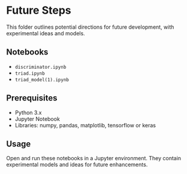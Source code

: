 # Future Steps

This folder outlines potential directions for future development, with experimental ideas and models.

## Notebooks
- `discriminator.ipynb`
- `triad.ipynb`
- `triad_model(1).ipynb`

## Prerequisites
- Python 3.x
- Jupyter Notebook
- Libraries: numpy, pandas, matplotlib, tensorflow or keras

## Usage
Open and run these notebooks in a Jupyter environment. They contain experimental models and ideas for future enhancements.
